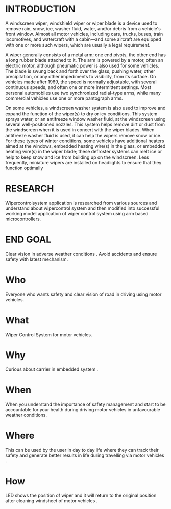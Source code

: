 # INTRODUCTION

A windscreen wiper, windshield wiper or wiper blade is a device used to remove rain, snow, ice, washer fluid, water, and/or debris from a vehicle's front window. Almost all motor vehicles, including cars, trucks, buses, train locomotives, and watercraft with a cabin—and some aircraft are equipped with one or more such wipers, which are usually a legal requirement.

A wiper generally consists of a metal arm; one end pivots, the other end has a long rubber blade attached to it. The arm is powered by a motor, often an electric motor, although pneumatic power is also used for some vehicles. The blade is swung back and forth over the glass, pushing water, other precipitation, or any other impediments to visibility, from its surface. On vehicles made after 1969, the speed is normally adjustable, with several continuous speeds, and often one or more intermittent settings. Most personal automobiles use two synchronized radial-type arms, while many commercial vehicles use one or more pantograph arms.

On some vehicles, a windscreen washer system is also used to improve and expand the function of the wiper(s) to dry or icy conditions. This system sprays water, or an antifreeze window washer fluid, at the windscreen using several well-positioned nozzles. This system helps remove dirt or dust from the windscreen when it is used in concert with the wiper blades. When antifreeze washer fluid is used, it can help the wipers remove snow or ice. For these types of winter conditions, some vehicles have additional heaters aimed at the windows, embedded heating wire(s) in the glass, or embedded heating wire(s) in the wiper blade; these defroster systems can melt ice or help to keep snow and ice from building up on the windscreen. Less frequently, miniature wipers are installed on headlights to ensure that they function optimally
# RESEARCH
Wipercontrolsystem application is researched from various sources and understand about wipercontrol system and then modified into successful working model application of wiper control system using arm based microcontrollers.

# END GOAL
Clear vision in adverse weather conditions .
Avoid accidents and ensure safety with latest mechanism.
# Who
Everyone who wants safety and clear vision of road in driving using motor vehicles.
# What
Wiper Control System for motor vehicles.
# Why
Curious about carrier in embedded system .
# When
When you understand the importance of safety management and start to be accountable for your health during driving motor vehicles in unfavourable weather conditions.
# Where
This can be used by the user in day to day life where they can track their safety and generate better results in life during travelling via motor vehicles .
# How
LED shows the position of wiper and it will return to the original position after cleaning windsheet of motor vehicles .
